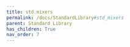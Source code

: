 ```yaml
---
title: std.mixers
permalink: /docs/StandardLibrary#std_mixers
parent: Standard Library
has_children: True
nav_order: 7
---
```


